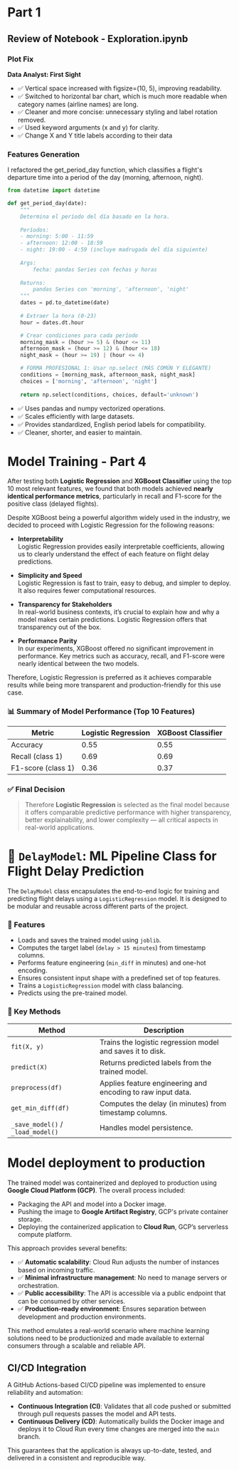 # Part 1

## Review of Notebook - Exploration.ipynb

### Plot Fix
**Data Analyst: First Sight**

* ✅ Vertical space increased with figsize=(10, 5), improving readability.
* ✅ Switched to horizontal bar chart, which is much more readable when category names (airline names) are long.
* ✅ Cleaner and more concise: unnecessary styling and label rotation removed.
* ✅ Used keyword arguments (x and y) for clarity.
* ✅ Change X and Y title labels according to their data

### Features Generation

I refactored the get_period_day function, which classifies a flight's departure time into a period of the day (morning, afternoon, night). 

```python
from datetime import datetime

def get_period_day(date):
    """
    Determina el período del día basado en la hora.
    
    Períodos:
    - morning: 5:00 - 11:59
    - afternoon: 12:00 - 18:59  
    - night: 19:00 - 4:59 (incluye madrugada del día siguiente)
    
    Args:
        fecha: pandas Series con fechas y horas
    
    Returns:
        pandas Series con 'morning', 'afternoon', 'night'
    """
    dates = pd.to_datetime(date)
    
    # Extraer la hora (0-23)
    hour = dates.dt.hour

    # Crear condiciones para cada período
    morning_mask = (hour >= 5) & (hour <= 11)
    afternoon_mask = (hour >= 12) & (hour <= 18)
    night_mask = (hour >= 19) | (hour <= 4)

    # FORMA PROFESIONAL 1: Usar np.select (MÁS COMÚN Y ELEGANTE)
    conditions = [morning_mask, afternoon_mask, night_mask]
    choices = ['morning', 'afternoon', 'night']
    
    return np.select(conditions, choices, default='unknown')
```

* ✅ Uses pandas and numpy vectorized operations.
* ✅ Scales efficiently with large datasets.
* ✅ Provides standardized, English period labels for compatibility.
* ✅ Cleaner, shorter, and easier to maintain.

# Model Training - Part 4

After testing both **Logistic Regression** and **XGBoost Classifier** using the top 10 most relevant features, we found that both models achieved **nearly identical performance metrics**, particularly in recall and F1-score for the positive class (delayed flights).

Despite XGBoost being a powerful algorithm widely used in the industry, we decided to proceed with Logistic Regression for the following reasons:

- **Interpretability**  
  Logistic Regression provides easily interpretable coefficients, allowing us to clearly understand the effect of each feature on flight delay predictions.

- **Simplicity and Speed**  
  Logistic Regression is fast to train, easy to debug, and simpler to deploy. It also requires fewer computational resources.

- **Transparency for Stakeholders**  
  In real-world business contexts, it’s crucial to explain how and why a model makes certain predictions. Logistic Regression offers that transparency out of the box.

- **Performance Parity**  
  In our experiments, XGBoost offered no significant improvement in performance. Key metrics such as accuracy, recall, and F1-score were nearly identical between the two models.

Therefore, Logistic Regression is preferred as it achieves comparable results while being more transparent and production-friendly for this use case.

### 📊 Summary of Model Performance (Top 10 Features)

| Metric        | Logistic Regression | XGBoost Classifier |
|---------------|---------------------|---------------------|
| Accuracy      | 0.55                | 0.55                |
| Recall (class 1) | 0.69             | 0.69                |
| F1-score (class 1) | 0.36           | 0.37                |

### ✅ Final Decision

> Therefore **Logistic Regression** is selected as the final model because it offers comparable predictive performance with higher transparency, better explainability, and lower complexity — all critical aspects in real-world applications.


# 🧠 `DelayModel`: ML Pipeline Class for Flight Delay Prediction

The `DelayModel` class encapsulates the end-to-end logic for training and predicting flight delays using a `LogisticRegression` model. It is designed to be modular and reusable across different parts of the project.

### 🔧 Features

- Loads and saves the trained model using `joblib`.
- Computes the target label (`delay > 15 minutes`) from timestamp columns.
- Performs feature engineering (`min_diff` in minutes) and one-hot encoding.
- Ensures consistent input shape with a predefined set of top features.
- Trains a `LogisticRegression` model with class balancing.
- Predicts using the pre-trained model.

### 🧩 Key Methods

| Method                 | Description                                                   |
|------------------------|---------------------------------------------------------------|
| `fit(X, y)`            | Trains the logistic regression model and saves it to disk.    |
| `predict(X)`           | Returns predicted labels from the trained model.              |
| `preprocess(df)`       | Applies feature engineering and encoding to raw input data.   |
| `get_min_diff(df)`     | Computes the delay (in minutes) from timestamp columns.       |
| `_save_model()` / `_load_model()` | Handles model persistence.                         |

# Model deployment to production

The trained model was containerized and deployed to production using **Google Cloud Platform (GCP)**. The overall process included:

- Packaging the API and model into a Docker image.  
- Pushing the image to **Google Artifact Registry**, GCP's private container storage.  
- Deploying the containerized application to **Cloud Run**, GCP’s serverless compute platform.

This approach provides several benefits:

- ✅ **Automatic scalability**: Cloud Run adjusts the number of instances based on incoming traffic.  
- ✅ **Minimal infrastructure management**: No need to manage servers or orchestration.  
- ✅ **Public accessibility**: The API is accessible via a public endpoint that can be consumed by other services.  
- ✅ **Production-ready environment**: Ensures separation between development and production environments.

This method emulates a real-world scenario where machine learning solutions need to be productionized and made available to external consumers through a scalable and reliable API.

## CI/CD Integration

A GitHub Actions-based CI/CD pipeline was implemented to ensure reliability and automation:

- **Continuous Integration (CI)**: Validates that all code pushed or submitted through pull requests passes the model and API tests.
- **Continuous Delivery (CD)**: Automatically builds the Docker image and deploys it to Cloud Run every time changes are merged into the `main` branch.

This guarantees that the application is always up-to-date, tested, and delivered in a consistent and reproducible way.